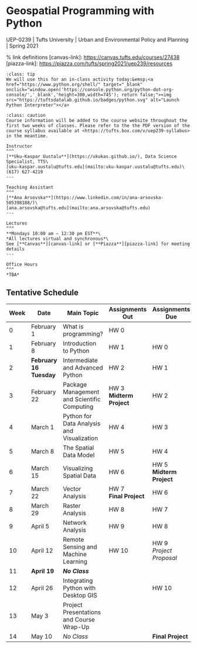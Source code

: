 # Geospatial Programming with Python
UEP-0239 | Tufts University | Urban and Environmental Policy and Planning | Spring 2021

% link definitions
[canvas-link]: https://canvas.tufts.edu/courses/27438
[piazza-link]: https://piazza.com/tufts/spring2021/uep239/resources

```{admonition} Online Python Interpreter
:class: tip
We will use this for an in-class activity today:&emsp;<a href="https://www.python.org/shell/" target="_blank" onclick="window.open('https://console.python.org/python-dot-org-console/','_blank','height=300,width=745'); return false;"><img src="https://tuftsdatalab.github.io/badges/python.svg" alt="Launch Python Interpreter"></a>
```

```{admonition} Attention
:class: caution
Course information will be added to the course website throughout the first two weeks of classes. Please refer to the the PDF version of the course syllabus available at <https://tufts.box.com/v/uep239-syllabus> in the meantime.
```

```{panels}
Instructor
^^^
[**Uku-Kaspar Uustalu**](https://ukukas.github.io/), Data Science Specialist, TTS\
[uku-kaspar.uustalu@tufts.edu](mailto:uku-kaspar.uustalu@tufts.edu)\
(617) 627-4219
---

Teaching Assistant
^^^
[**Ana Arsovska**](https://www.linkedin.com/in/ana-arsovska-505398188/)\
[ana.arsovska@tufts.edu](mailto:ana.arsovska@tufts.edu)
---

Lectures
^^^
**Mondays 10:00 am – 12:30 pm EST**\
*All lectures virtual and synchronous*\
See [**Canvas**][canvas-link] or [**Piazza**][piazza-link] for meeting details
---

Office Hours
^^^
*TBA*
```

## Tentative Schedule

Week | Date | Main Topic | Assignments Out | Assignments Due
--- | --- | --- | --- | ---
0 | February 1 | What is programming? | HW 0 |
1 | February 8 | Introduction to Python | HW 1 | HW 0
2 | **February 16** <br/> **Tuesday** | Intermediate and Advanced Python | HW 2 | HW 1
3 | February 22 | Package Management and Scientific Computing | HW 3 <br/> **Midterm Project**| HW 2
4 | March 1 | Python for Data Analysis and Visualization | HW 4 | HW 3
5 | March 8 | The Spatial Data Model | HW 5 | HW 4
6 | March 15 | Visualizing Spatial Data | HW 6 | HW 5 <br/> **Midterm Project**
7 | March 22 | Vector Analysis | HW 7 <br/> **Final Project** | HW 6
8 | March 29 | Raster Analysis | HW 8 | HW 7
9 | April 5 | Network Analysis | HW 9 | HW 8
10 | April 12 | Remote Sensing and Machine Learning | HW 10 | HW 9 <br/> *Project Proposal*
11 | **April 19** | ***No Class***
12 | April 26 | Integrating Python with Desktop GIS | | HW 10
13 | May 3 | Project Presentations and Course Wrap-Up
14 | May 10 | *No Class* | | **Final Project**
